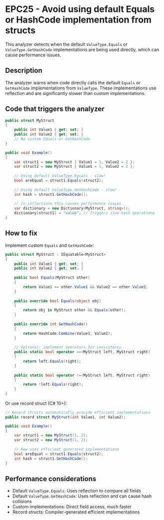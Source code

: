 # EPC25 - Avoid using default Equals or HashCode implementation from structs

This analyzer detects when the default `ValueType.Equals` or `ValueType.GetHashCode` implementations are being used directly, which can cause performance issues.

## Description

The analyzer warns when code directly calls the default `Equals` or `GetHashCode` implementations from `ValueType`. These implementations use reflection and are significantly slower than custom implementations.

## Code that triggers the analyzer

```csharp
public struct MyStruct
{
    public int Value1 { get; set; }
    public int Value2 { get; set; }
    // No custom Equals or GetHashCode
}

public void Example()
{
    var struct1 = new MyStruct { Value1 = 1, Value2 = 2 };
    var struct2 = new MyStruct { Value1 = 1, Value2 = 2 };
    
    // Using default ValueType.Equals - slow!
    bool areEqual = struct1.Equals(struct2);
    
    // Using default ValueType.GetHashCode - slow!
    int hash = struct1.GetHashCode();
    
    // In collections this causes performance issues
    var dictionary = new Dictionary<MyStruct, string>();
    dictionary[struct1] = "value"; // Triggers slow hash operations
}
```

## How to fix

Implement custom `Equals` and `GetHashCode`:

```csharp
public struct MyStruct : IEquatable<MyStruct>
{
    public int Value1 { get; set; }
    public int Value2 { get; set; }
    
    public bool Equals(MyStruct other)
    {
        return Value1 == other.Value1 && Value2 == other.Value2;
    }
    
    public override bool Equals(object obj)
    {
        return obj is MyStruct other && Equals(other);
    }
    
    public override int GetHashCode()
    {
        return HashCode.Combine(Value1, Value2);
    }
    
    // Optional: implement operators for consistency
    public static bool operator ==(MyStruct left, MyStruct right)
    {
        return left.Equals(right);
    }
    
    public static bool operator !=(MyStruct left, MyStruct right)
    {
        return !left.Equals(right);
    }
}
```

Or use record struct (C# 10+):

```csharp
// Record structs automatically provide efficient implementations
public record struct MyStruct(int Value1, int Value2);

public void Example()
{
    var struct1 = new MyStruct(1, 2);
    var struct2 = new MyStruct(1, 2);
    
    // Now uses efficient generated implementations
    bool areEqual = struct1.Equals(struct2);
    int hash = struct1.GetHashCode();
}
```

## Performance considerations

- Default `ValueType.Equals`: Uses reflection to compare all fields
- Default `ValueType.GetHashCode`: Uses reflection and can cause hash collisions
- Custom implementations: Direct field access, much faster
- Record structs: Compiler-generated efficient implementations
